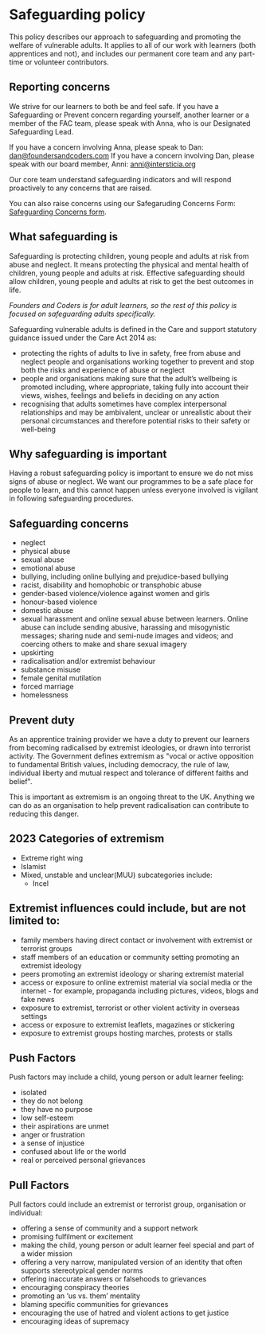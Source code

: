 # Safeguarding policy

This policy describes our approach to safeguarding and promoting the welfare of vulnerable adults. It applies to all of our work with learners (both apprentices and not), and includes our permanent core team and any part-time or volunteer contributors.

## Reporting concerns

We strive for our learners to both be and feel safe. If you have a Safeguarding or Prevent concern regarding yourself, another learner or a member of the FAC team, please speak with Anna, who is our Designated Safeguarding Lead.

If you have a concern involving Anna, please speak to Dan: dan@foundersandcoders.com
If you have a concern involving Dan, please speak with our board member, Anni: anni@intersticia.org

Our core team understand safeguarding indicators and will respond proactively to any concerns that are raised.

You can also raise concerns using our Safegaruding Concerns Form: [Safeguarding Concerns form](https://airtable.com/shr3X3AAoT8JJwyb7).

## What safeguarding is

Safeguarding is protecting children, young people and adults at risk from abuse and neglect. It means protecting the physical and mental health of children, young people and adults at risk. Effective safeguarding should allow children, young people and adults at risk to get the best outcomes in life.

_Founders and Coders is for adult learners, so the rest of this policy is focused on safeguarding adults specifically._

Safeguarding vulnerable adults is defined in the Care and support statutory guidance issued under the Care Act 2014 as:

- protecting the rights of adults to live in safety, free from abuse and neglect people and organisations working together to prevent and stop both the risks and experience of abuse or neglect
- people and organisations making sure that the adult’s wellbeing is promoted including, where appropriate, taking fully into account their views, wishes, feelings and beliefs in deciding on any action
- recognising that adults sometimes have complex interpersonal relationships and may be ambivalent, unclear or unrealistic about their personal circumstances and therefore potential risks to their safety or well-being

## Why safeguarding is important

Having a robust safeguarding policy is important to ensure we do not miss signs of abuse or neglect. We want our programmes to be a safe place for people to learn, and this cannot happen unless everyone involved is vigilant in following safeguarding procedures.

## Safeguarding concerns 

- neglect
- physical abuse
- sexual abuse
- emotional abuse
- bullying, including online bullying and prejudice-based bullying
- racist, disability and homophobic or transphobic abuse
- gender-based violence/violence against women and girls
- honour-based violence
- domestic abuse
- sexual harassment and online sexual abuse between learners. Online abuse can include sending abusive, harassing and misogynistic messages; sharing nude and semi-nude images and videos; and coercing others to make and share sexual imagery
- upskirting 
- radicalisation and/or extremist behaviour
- substance misuse
- female genital mutilation
- forced marriage
- homelessness

## Prevent duty

As an apprentice training provider we have a duty to prevent our learners from becoming radicalised by extremist ideologies, or drawn into terrorist activity. The Government defines extremism as "vocal or active opposition to fundamental British values, including democracy, the rule of law, individual liberty and mutual respect and tolerance of different faiths and belief".

This is important as extremism is an ongoing threat to the UK. Anything we can do as an organisation to help prevent radicalisation can contribute to reducing this danger.

## 2023 Categories of extremism

- Extreme right wing
- Islamist
- Mixed, unstable and unclear(MUU) subcategories include:
   - Incel

## Extremist influences could include, but are not limited to:

- family members having direct contact or involvement with extremist or terrorist groups
- staff members of an education or community setting promoting an extremist ideology
- peers promoting an extremist ideology or sharing extremist material
- access or exposure to online extremist material via social media or the internet - for example, propaganda including pictures, videos, blogs and fake news
- exposure to extremist, terrorist or other violent activity in overseas settings
- access or exposure to extremist leaflets, magazines or stickering
- exposure to extremist groups hosting marches, protests or stalls

## Push Factors
Push factors may include a child, young person or adult learner feeling:
- isolated
- they do not belong
- they have no purpose
- low self-esteem
- their aspirations are unmet
- anger or frustration
- a sense of injustice
- confused about life or the world
- real or perceived personal grievances

## Pull Factors

Pull factors could include an extremist or terrorist group, organisation or individual:
- offering a sense of community and a support network
- promising fulfilment or excitement
- making the child, young person or adult learner feel special and part of a wider mission
- offering a very narrow, manipulated version of an identity that often supports stereotypical gender norms
- offering inaccurate answers or falsehoods to grievances
- encouraging conspiracy theories
- promoting an ‘us vs. them’ mentality
- blaming specific communities for grievances
- encouraging the use of hatred and violent actions to get justice
- encouraging ideas of supremacy


